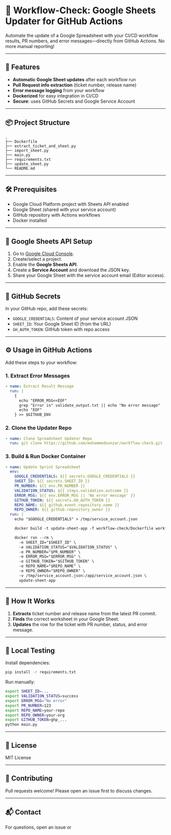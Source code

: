 # 📝 Workflow-Check: Google Sheets Updater for GitHub Actions

Automate the update of a Google Spreadsheet with your CI/CD workflow results, PR numbers, and error messages—directly from GitHub Actions. No more manual reporting!

---

## 🚀 Features

- **Automatic Google Sheet updates** after each workflow run
- **Pull Request info extraction** (ticket number, release name)
- **Error message logging** from your workflow
- **Dockerized** for easy integration in CI/CD
- **Secure**: uses GitHub Secrets and Google Service Account

---

## 📦 Project Structure

```
.
├── Dockerfile
├── extract_ticket_and_sheet.py
├── import_sheet.py
├── main.py
├── requirements.txt
├── update_sheet.py
└── README.md
```

---

## 🛠 Prerequisites

- Google Cloud Platform project with Sheets API enabled
- Google Sheet (shared with your service account)
- GitHub repository with Actions workflows
- Docker installed

---

## 🔐 Google Sheets API Setup

1. Go to [Google Cloud Console](https://console.cloud.google.com/).
2. Create/select a project.
3. Enable the **Google Sheets API**.
4. Create a **Service Account** and download the JSON key.
5. Share your Google Sheet with the service account email (Editor access).

---

## 🔑 GitHub Secrets

In your GitHub repo, add these secrets:

- `GOOGLE_CREDENTIALS`: Content of your service account JSON
- `SHEET_ID`: Your Google Sheet ID (from the URL)
- `GH_AUTH_TOKEN`: GitHub token with repo access

---

## ⚙️ Usage in GitHub Actions

Add these steps to your workflow:

### 1. Extract Error Messages

```yaml
- name: Extract Result Message
  run: |
    {
      echo "ERROR_MSG<<EOF"
      grep "Error in" validate_output.txt || echo "No error message"
      echo "EOF"
    } >> $GITHUB_ENV
```

### 2. Clone the Updater Repo

```yaml
- name: Clone Spreadsheet Updater Repo
  run: git clone https://github.com/mohammedounzar/workflow-check.git
```

### 3. Build & Run Docker Container

```yaml
- name: Update Sprint Spreadsheet
  env:
    GOOGLE_CREDENTIALS: ${{ secrets.GOOGLE_CREDENTIALS }}
    SHEET_ID: ${{ secrets.SHEET_ID }}
    PR_NUMBER: ${{ env.PR_NUMBER }}
    VALIDATION_STATUS: ${{ steps.validation.outcome }}
    ERROR_MSG: ${{ env.ERROR_MSG || 'No error message' }}
    GITHUB_TOKEN: ${{ secrets.GH_AUTH_TOKEN }}
    REPO_NAME: ${{ github.event.repository.name }}
    REPO_OWNER: ${{ github.repository_owner }}
  run: |
    echo "$GOOGLE_CREDENTIALS" > /tmp/service_account.json

    docker build -t update-sheet-app -f workflow-check/Dockerfile workflow-check

    docker run --rm \
      -e SHEET_ID="$SHEET_ID" \
      -e VALIDATION_STATUS="$VALIDATION_STATUS" \
      -e PR_NUMBER="$PR_NUMBER" \
      -e ERROR_MSG="$ERROR_MSG" \
      -e GITHUB_TOKEN="$GITHUB_TOKEN" \
      -e REPO_NAME="$REPO_NAME" \
      -e REPO_OWNER="$REPO_OWNER" \
      -v /tmp/service_account.json:/app/service_account.json \
      update-sheet-app
```

---

## 🧩 How It Works

1. **Extracts** ticket number and release name from the latest PR commit.
2. **Finds** the correct worksheet in your Google Sheet.
3. **Updates** the row for the ticket with PR number, status, and error message.

---

## 🧪 Local Testing

Install dependencies:

```sh
pip install -r requirements.txt
```

Run manually:

```sh
export SHEET_ID=...
export VALIDATION_STATUS=success
export ERROR_MSG="No error"
export PR_NUMBER=123
export REPO_NAME=your-repo
export REPO_OWNER=your-org
export GITHUB_TOKEN=ghp_...
python main.py
```

---

## 📄 License

MIT License

---

## 🤝 Contributing

Pull requests welcome! Please open an issue first to discuss changes.

---

## 📬 Contact

For questions, open an issue or

